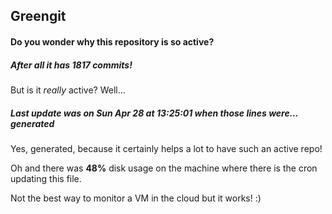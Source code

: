 ## Greengit

#### Do you wonder why this repository is so active?

##### After all it has 1817 commits!

But is it *really* active? Well...

##### Last update was on Sun Apr 28 at 13:25:01 when those lines were... generated

Yes, generated, because it certainly helps a lot to have such an active repo!

Oh and there was **48%** disk usage on the machine
where there is the cron updating this file.

Not the best way to monitor a VM in the cloud but it works! :)
